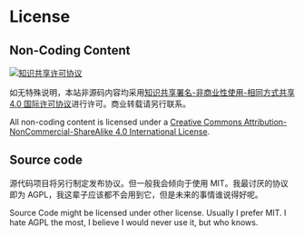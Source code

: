 License
=======


Non-Coding Content
--------------
<a rel="license" href="http://creativecommons.org/licenses/by-nc-sa/4.0/"><img alt="知识共享许可协议" style="border-width:0" src="https://i.creativecommons.org/l/by-nc-sa/4.0/88x31.png" /></a>

如无特殊说明，本站非源码内容均采用<a rel="license" href="http://creativecommons.org/licenses/by-nc-sa/4.0/">知识共享署名-非商业性使用-相同方式共享 4.0 国际许可协议</a>进行许可。商业转载请另行联系。

All non-coding content is licensed under a <a rel="license" href="http://creativecommons.org/licenses/by-nc-sa/4.0/">Creative Commons Attribution-NonCommercial-ShareAlike 4.0 International License</a>.


Source code
------------

源代码项目将另行制定发布协议。但一般我会倾向于使用 MIT。我最讨厌的协议即为 AGPL，我这辈子应该都不会用到它，但是未来的事情谁说得好呢。

Source Code might be licensed under other license. Usually I prefer MIT. I hate AGPL the most, I believe I would never use it, but who knows.